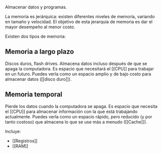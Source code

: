 Almacenar datos y programas. 

La memoria es jerárquica: existen diferentes niveles de memoria, variando en tamaño y velocidad. El objetivo de esta jerarquía de memoria es dar el mayor desempeño al menor costo. 

Existen dos tipos de memoria:

## Memoria a largo plazo
Discos duros, flash drives. Almacena datos incluso después de que se apaga la computadora.  Es espacio que necesitará el [[CPU]] para trabajar en un futuro. Puedes verla como un espacio amplio y de bajo costo para almacenar datos ([[disco duro]]). 

## Memoria temporal
Pierde los datos cuando la computadora se apaga. Es espacio que necesita el [[CPU]] para almacenar información con la que está trabajando actualmente. Puedes verla como un espacio rápido, pero reducido (y por tanto costoso) que almacena lo que se use más a menudo ([[Cache]]). 

Incluye:
- [[Registros]]
- [[RAM]]
